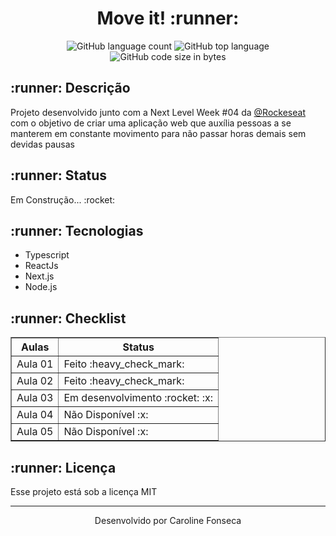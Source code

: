 <h1 align = "center"> Move it! :runner: </h1>
<p align = "center"><img alt="GitHub language count" src="https://img.shields.io/github/languages/count/carolfons/move-it?style=for-the-badge">
<img alt="GitHub top language" src="https://img.shields.io/github/languages/top/carolfons/move-it?color=black&style=for-the-badge">
<img alt="GitHub code size in bytes" src="https://img.shields.io/github/languages/code-size/carolfons/move-it?color=red&style=for-the-badge">
</p>

<h2> :runner: Descrição</h2>
<p> Projeto desenvolvido junto com a Next Level Week #04 da <a href = "https://github.com/Rocketseat"> @Rockeseat </a> com o objetivo de criar uma aplicação web que auxília pessoas a se manterem em constante movimento para não passar horas demais sem devidas pausas</p>
<h2>:runner: Status</h2>
<p> Em Construção... :rocket: </p>
<h2>:runner: Tecnologias</h2>
<ul>
  <li>Typescript</li>
  <li>ReactJs</li>
  <li>Next.js</li>
  <li>Node.js</li>
</ul>
<h2> :runner: Checklist </h2>
<table border = "1">
 <tr>
 <th align = "center"> <bold>Aulas</bold> </th>
 <th align = "center"><bold> Status</bold> </th>
 </tr>
 
 <tr>
 <td> Aula 01 </td>
 <td> Feito :heavy_check_mark:</td>
 </tr>
 
 <tr>
 <td> Aula 02 </td>
 <td> Feito :heavy_check_mark: </td>
 </tr>
 
 <tr>
 <td> Aula 03 </td>
 <td> Em desenvolvimento :rocket: :x: </td>
 </tr>
 
 <tr>
 <td> Aula 04 </td>
 <td> Não Disponível :x: </td>
 </tr>
 
 <tr>
 <td> Aula 05 </td>
 <td> Não Disponível :x:</td>
 </tr>
</table>

<h2> :runner: Licença </h2>
Esse projeto está sob a licença MIT

---

<p align="center">Desenvolvido por Caroline Fonseca</p>
